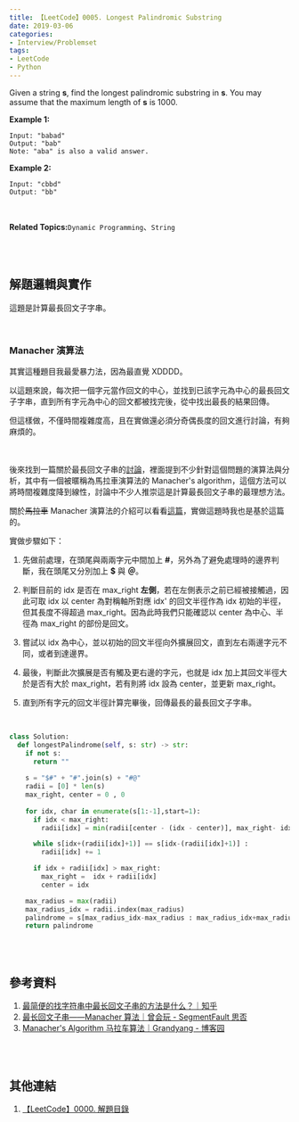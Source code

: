 ```yaml
---
title: 【LeetCode】0005. Longest Palindromic Substring
date: 2019-03-06
categories:
- Interview/Problemset
tags:
- LeetCode
- Python
--- 
```


Given a string **s**, find the longest palindromic substring in **s**. You may assume that the maximum length of **s** is 1000.

<!--more-->

**Example 1:**
```
Input: "babad"
Output: "bab"
Note: "aba" is also a valid answer.
```

**Example 2:**
```
Input: "cbbd"
Output: "bb"
```

<br>

**Related Topics:**`Dynamic Programming`、`String`

<br><br>

## 解題邏輯與實作
這題是計算最長回文子字串。

<br>

### Manacher  演算法
其實這種題目我最愛暴力法，因為最直覺 XDDDD。

以這題來說，每次把一個字元當作回文的中心，並找到已該字元為中心的最長回文子字串，直到所有字元為中心的回文都被找完後，從中找出最長的結果回傳。

但這樣做，不僅時間複雜度高，且在實做還必須分奇偶長度的回文進行討論，有夠麻煩的。
 
<br><br> 後來找到一篇關於最長回文子串的[討論](https://www.zhihu.com/question/40965749)，裡面提到不少針對這個問題的演算法與分析，其中有一個被暱稱為<span class='label'>馬拉車演算法</span>的 <span class='label'>Manacher's algorithm</span>，這個方法可以將時間複雜度降到線性，討論中不少人推崇這是計算最長回文子串的最理想方法。

關於~~馬拉車~~ Manacher 演算法的介紹可以看看[這篇](https://segmentfault.com/a/1190000003914228#articleHeader3)，實做這題時我也是基於這篇的。
<br>

實做步驟如下：
1.  先做前處理，在頭尾與兩兩字元中間加上 **#**，另外為了避免處理時的邊界判斷，我在頭尾又分別加上 **\$** 與 **＠**。

2.  判斷目前的 idx 是否在 max_right **左側**，若在左側表示之前已經被接觸過，因此可取 idx 以 center 為對稱軸所對應 idx' 的回文半徑作為 idx 初始的半徑，但其長度不得超過 max_right。因為此時我們只能確認以 center 為中心、半徑為 max_right 的部份是回文。

3.  嘗試以 idx 為中心，並以初始的回文半徑向外擴展回文，直到左右兩邊字元不同，或者到達邊界。

4.  最後，判斷此次擴展是否有觸及更右邊的字元，也就是 idx 加上其回文半徑大於是否有大於 max_right，若有則將 idx 設為 center，並更新 max_right。

5.  直到所有字元的回文半徑計算完畢後，回傳最長的最長回文子字串。


<br>

```python
class Solution:
  def longestPalindrome(self, s: str) -> str:
    if not s:
      return ""
      
    s = "$#" + "#".join(s) + "#@" 
    radii = [0] * len(s)
    max_right, center = 0 , 0 
    
    for idx, char in enumerate(s[1:-1],start=1):
      if idx < max_right:
        radii[idx] = min(radii[center - (idx - center)], max_right- idx)

      while s[idx+(radii[idx]+1)] == s[idx-(radii[idx]+1)] :
        radii[idx] += 1 

      if idx + radii[idx] > max_right:
        max_right =  idx + radii[idx]
        center = idx

    max_radius = max(radii)
    max_radius_idx = radii.index(max_radius) 
    palindrome = s[max_radius_idx-max_radius : max_radius_idx+max_radius+1].replace("#","")
    return palindrome
```

<br><br>

## 參考資料 
1. [最简便的找字符串中最长回文子串的方法是什么？｜知乎](https://www.zhihu.com/question/40965749)
2. [最长回文子串——Manacher 算法｜曾会玩 - SegmentFault 思否](https://segmentfault.com/a/1190000003914228#articleHeader3)
3. [Manacher's Algorithm 马拉车算法｜Grandyang - 博客园](https://www.cnblogs.com/grandyang/p/4475985.html)

<br><br>

## 其他連結
1. [【LeetCode】0000. 解題目錄](/LeetCode-0000-Contents/)